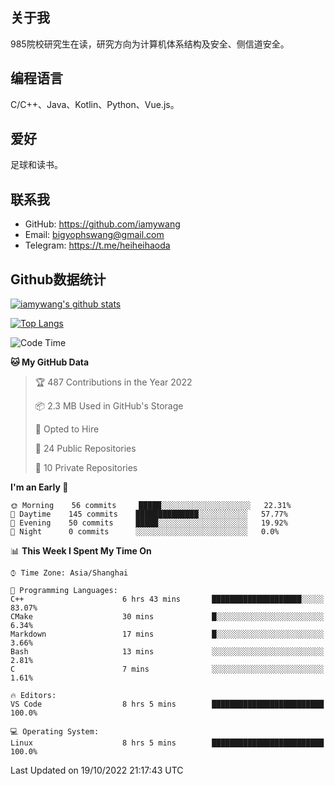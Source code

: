 ## 关于我

985院校研究生在读，研究方向为计算机体系结构及安全、侧信道安全。

## 编程语言

C/C++、Java、Kotlin、Python、Vue.js。

## 爱好

足球和读书。

## 联系我

- GitHub: https://github.com/iamywang
- Email: bigyophswang@gmail.com
- Telegram: https://t.me/heiheihaoda

## Github数据统计

[![iamywang's github stats](https://github-readme-stats.vercel.app/api?username=iamywang&count_private=true&show_icons=true)]()

[![Top Langs](https://github-readme-stats.vercel.app/api/top-langs/?username=iamywang&layout=compact)]()

<!--START_SECTION:waka-->
![Code Time](http://img.shields.io/badge/Code%20Time-607%20hrs%2041%20mins-blue)

**🐱 My GitHub Data** 

> 🏆 487 Contributions in the Year 2022
 > 
> 📦 2.3 MB Used in GitHub's Storage 
 > 
> 💼 Opted to Hire
 > 
> 📜 24 Public Repositories 
 > 
> 🔑 10 Private Repositories  
 > 
**I'm an Early 🐤** 

```text
🌞 Morning    56 commits     █████░░░░░░░░░░░░░░░░░░░░   22.31% 
🌆 Daytime    145 commits    ██████████████░░░░░░░░░░░   57.77% 
🌃 Evening    50 commits     █████░░░░░░░░░░░░░░░░░░░░   19.92% 
🌙 Night      0 commits      ░░░░░░░░░░░░░░░░░░░░░░░░░   0.0%

```


📊 **This Week I Spent My Time On** 

```text
⌚︎ Time Zone: Asia/Shanghai

💬 Programming Languages: 
C++                      6 hrs 43 mins       ████████████████████░░░░░   83.07% 
CMake                    30 mins             █░░░░░░░░░░░░░░░░░░░░░░░░   6.34% 
Markdown                 17 mins             █░░░░░░░░░░░░░░░░░░░░░░░░   3.66% 
Bash                     13 mins             ░░░░░░░░░░░░░░░░░░░░░░░░░   2.81% 
C                        7 mins              ░░░░░░░░░░░░░░░░░░░░░░░░░   1.61%

🔥 Editors: 
VS Code                  8 hrs 5 mins        █████████████████████████   100.0%

💻 Operating System: 
Linux                    8 hrs 5 mins        █████████████████████████   100.0%

```


 Last Updated on 19/10/2022 21:17:43 UTC
<!--END_SECTION:waka-->
